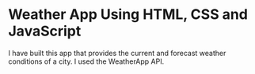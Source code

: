 # Weather App Using HTML, CSS and JavaScript

I have built this app that provides the current and forecast weather conditions of a city. I used the WeatherApp API.
